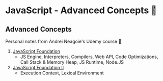 # JavaScript - Advanced Concepts 🚀

## Advanced Concepts

Personal notes from Andrei Neagoie's Udemy course 📝

1.  [JavaScript Foundation](02-js_foundation.md)
    - JS Engine, Interpreters, Compilers, Web API, Code Optimizations, Call Stack & Memory Heap, JS Runtime, Node.JS
2.  [JavaScript Foundation II](03-js_foundation_II.md)
    - Execution Context, Lexical Environment
